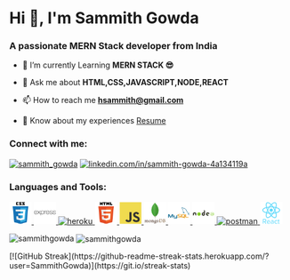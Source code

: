 <h1 align="">Hi 👋, I'm Sammith Gowda</h1>
<h3 align="">A passionate MERN Stack developer from India</h3>

- 🔭 I’m currently Learning **MERN STACK 😎**

- 💬 Ask me about **HTML,CSS,JAVASCRIPT,NODE,REACT**

- 📫 How to reach me **hsammith@gmail.com**

- 📄 Know about my experiences <a href="https://drive.google.com/file/d/1HlQN7BlpUhhDNZ6YOi_t0V1PQcX1vlZT/view?usp=sharing">Resume</a> 

<h3 align="left">Connect with me:</h3>
<p align="left">
<a href="https://twitter.com/sammith_gowda" target="blank"><img align="center" src="https://raw.githubusercontent.com/rahuldkjain/github-profile-readme-generator/master/src/images/icons/Social/twitter.svg" alt="sammith_gowda" height="30" width="40" /></a>
<a href="https://linkedin.com/in/linkedin.com/in/sammith-gowda-4a134119a" target="blank"><img align="center" src="https://raw.githubusercontent.com/rahuldkjain/github-profile-readme-generator/master/src/images/icons/Social/linked-in-alt.svg" alt="linkedin.com/in/sammith-gowda-4a134119a" height="30" width="40" /></a>
</p>

<h3 align="left">Languages and Tools:</h3>
<p align="left"> <a href="https://www.w3schools.com/css/" target="_blank" rel="noreferrer"> <img src="https://raw.githubusercontent.com/devicons/devicon/master/icons/css3/css3-original-wordmark.svg" alt="css3" width="40" height="40"/> </a> <a href="https://expressjs.com" target="_blank" rel="noreferrer"> <img src="https://raw.githubusercontent.com/devicons/devicon/master/icons/express/express-original-wordmark.svg" alt="express" width="40" height="40"/> </a><a href="https://heroku.com" target="_blank" rel="noreferrer"> <img src="https://www.vectorlogo.zone/logos/heroku/heroku-icon.svg" alt="heroku" width="40" height="40"/> </a> <a href="https://www.w3.org/html/" target="_blank" rel="noreferrer"> <img src="https://raw.githubusercontent.com/devicons/devicon/master/icons/html5/html5-original-wordmark.svg" alt="html5" width="40" height="40"/> </a> <a href="https://developer.mozilla.org/en-US/docs/Web/JavaScript" target="_blank" rel="noreferrer"> <img src="https://raw.githubusercontent.com/devicons/devicon/master/icons/javascript/javascript-original.svg" alt="javascript" width="40" height="40"/> </a> <a href="https://www.mongodb.com/" target="_blank" rel="noreferrer"> <img src="https://raw.githubusercontent.com/devicons/devicon/master/icons/mongodb/mongodb-original-wordmark.svg" alt="mongodb" width="40" height="40"/> </a> <a href="https://www.mysql.com/" target="_blank" rel="noreferrer"> <img src="https://raw.githubusercontent.com/devicons/devicon/master/icons/mysql/mysql-original-wordmark.svg" alt="mysql" width="40" height="40"/> </a> <a href="https://nodejs.org" target="_blank" rel="noreferrer"> <img src="https://raw.githubusercontent.com/devicons/devicon/master/icons/nodejs/nodejs-original-wordmark.svg" alt="nodejs" width="40" height="40"/> </a> <a href="https://postman.com" target="_blank" rel="noreferrer"> <img src="https://www.vectorlogo.zone/logos/getpostman/getpostman-icon.svg" alt="postman" width="40" height="40"/> </a> <a href="https://reactjs.org/" target="_blank" rel="noreferrer"> <img src="https://raw.githubusercontent.com/devicons/devicon/master/icons/react/react-original-wordmark.svg" alt="react" width="40" height="40"/> </a> </p>

<p><img align="left" src="https://github-readme-stats.vercel.app/api/top-langs?username=sammithgowda&show_icons=true&locale=en&layout=compact" alt="sammithgowda" /></p>

<p>&nbsp;<img align="center" src="https://github-readme-stats.vercel.app/api?username=sammithgowda&show_icons=true&locale=en" alt="sammithgowda" /></p>
[![GitHub Streak](https://github-readme-streak-stats.herokuapp.com/?user=SammithGowda)](https://git.io/streak-stats)
